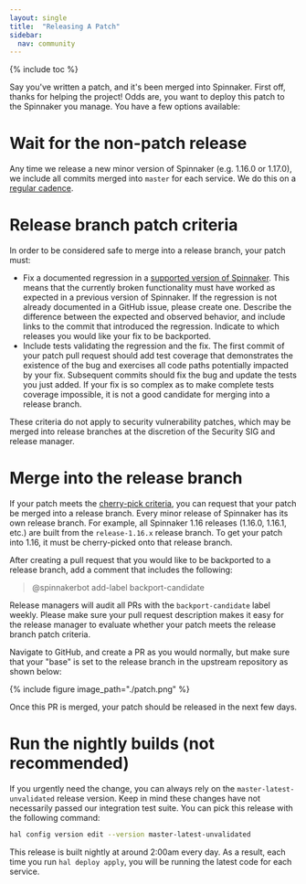 ```yaml
---
layout: single
title:  "Releasing A Patch"
sidebar:
  nav: community
---
```


{% include toc %}

Say you've written a patch, and it's been merged into Spinnaker. First off,
thanks for helping the project! Odds are, you want to deploy this patch to the
Spinnaker you manage. You have a few options available:

# Wait for the non-patch release

Any time we release a new minor version of Spinnaker (e.g. 1.16.0 or 1.17.0), we
include all commits merged into `master` for each service. We do this on a
[regular cadence](/community/releases/release-cadence).

# Release branch patch criteria

In order to be considered safe to merge into a release branch, your patch must:

* Fix a documented regression in a
  [supported version of Spinnaker](https://spinnaker.io/community/releases/versions/#latest-stable).
  This means that the currently broken functionality must have worked as
  expected in a previous version of Spinnaker. If the regression is not already
  documented in a GitHub issue, please create one. Describe the difference
  between the expected and observed behavior, and include links to the commit
  that introduced the regression. Indicate to which releases you would like
  your fix to be backported.
* Include tests validating the regression and the fix. The first commit of your
  patch pull request should add test coverage that demonstrates the existence
  of the bug and exercises all code paths potentially impacted by your fix.
  Subsequent commits should fix the bug and update the tests you just added. If
  your fix is so complex as to make complete tests coverage impossible, it is
  not a good candidate for merging into a release branch.

These criteria do not apply to security vulnerability patches, which may be
merged into release branches at the discretion of the Security SIG and release
manager.

# Merge into the release branch

If your patch meets the [cherry-pick criteria](#release-branch-patch-criteria), you can request that your patch
be merged into a release branch. Every minor release of Spinnaker has its own
release branch. For example, all Spinnaker 1.16 releases (1.16.0, 1.16.1, etc.)
are built from the `release-1.16.x` release branch. To get your patch into 1.16,
it must be cherry-picked onto that release branch.

After creating a pull request that you would like to be backported to a release
branch, add a comment that includes the following:

> @spinnakerbot add-label backport-candidate

Release managers will audit all PRs with the `backport-candidate` label weekly.
Please make sure your pull request description makes it easy for the release
manager to evaluate whether your patch meets the release branch patch criteria.

Navigate to GitHub, and create a PR as you would normally, but make sure that
your "base" is set to the release branch in the upstream repository as shown
below:

{% include figure image_path="./patch.png" %}

Once this PR is merged, your patch should be released in the next few days.

# Run the nightly builds (not recommended)

If you urgently need the change, you can always rely on the
`master-latest-unvalidated` release version. Keep in mind these changes have
not necessarily passed our integration test suite. You can pick this release
with the following command:

```bash
hal config version edit --version master-latest-unvalidated
```

This release is built nightly at around 2:00am every day. As a result, each
time you run `hal deploy apply`, you will be running the latest code for each
service.
